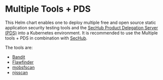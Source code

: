 <!-- SPDX-License-Identifier: MIT --->
# Multiple Tools + PDS

This Helm chart enables one to deploy multiple free and open source static application security testing tools and the [SecHub Product Delegation Server (PDS)](https://mercedes-benz.github.io/sechub/latest/sechub-product-delegation-server.html) into a Kubernetes environment. It is recommended to use the Multiple tools + PDS in combination with [SecHub](https://mercedes-benz.github.io/sechub/).

The tools are:

- [Bandit](https://github.com/PyCQA/bandit)
- [Flawfinder](https://dwheeler.com/flawfinder/)
- [mobsfscan](https://github.com/MobSF/mobsfscan)
- [njsscan](https://github.com/ajinabraham/njsscan)
